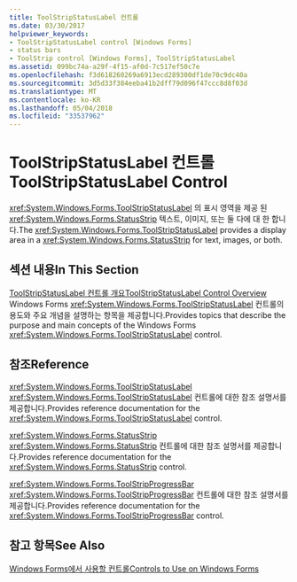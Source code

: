 ```yaml
---
title: ToolStripStatusLabel 컨트롤
ms.date: 03/30/2017
helpviewer_keywords:
- ToolStripStatusLabel control [Windows Forms]
- status bars
- ToolStrip control [Windows Forms], ToolStripStatusLabel
ms.assetid: 099bc74a-a29f-4f15-af0d-7c517ef50c7e
ms.openlocfilehash: f3d618260269a6913ecd289300df1de70c9dc40a
ms.sourcegitcommit: 3d5d33f384eeba41b2dff79d096f47ccc8d8f03d
ms.translationtype: MT
ms.contentlocale: ko-KR
ms.lasthandoff: 05/04/2018
ms.locfileid: "33537962"
---
```

# <a name="toolstripstatuslabel-control"></a><span data-ttu-id="5280d-102">ToolStripStatusLabel 컨트롤</span><span class="sxs-lookup"><span data-stu-id="5280d-102">ToolStripStatusLabel Control</span></span>
<span data-ttu-id="5280d-103"><xref:System.Windows.Forms.ToolStripStatusLabel> 의 표시 영역을 제공 된 <xref:System.Windows.Forms.StatusStrip> 텍스트, 이미지, 또는 둘 다에 대 한 합니다.</span><span class="sxs-lookup"><span data-stu-id="5280d-103">The <xref:System.Windows.Forms.ToolStripStatusLabel> provides a display area in a <xref:System.Windows.Forms.StatusStrip> for text, images, or both.</span></span>  
  
## <a name="in-this-section"></a><span data-ttu-id="5280d-104">섹션 내용</span><span class="sxs-lookup"><span data-stu-id="5280d-104">In This Section</span></span>  
 [<span data-ttu-id="5280d-105">ToolStripStatusLabel 컨트롤 개요</span><span class="sxs-lookup"><span data-stu-id="5280d-105">ToolStripStatusLabel Control Overview</span></span>](../../../../docs/framework/winforms/controls/toolstripstatuslabel-control-overview.md)  
 <span data-ttu-id="5280d-106">Windows Forms <xref:System.Windows.Forms.ToolStripStatusLabel> 컨트롤의 용도와 주요 개념을 설명하는 항목을 제공합니다.</span><span class="sxs-lookup"><span data-stu-id="5280d-106">Provides topics that describe the purpose and main concepts of the Windows Forms <xref:System.Windows.Forms.ToolStripStatusLabel> control.</span></span>  
  
## <a name="reference"></a><span data-ttu-id="5280d-107">참조</span><span class="sxs-lookup"><span data-stu-id="5280d-107">Reference</span></span>  
 <xref:System.Windows.Forms.ToolStripStatusLabel>  
 <span data-ttu-id="5280d-108"><xref:System.Windows.Forms.ToolStripStatusLabel> 컨트롤에 대한 참조 설명서를 제공합니다.</span><span class="sxs-lookup"><span data-stu-id="5280d-108">Provides reference documentation for the <xref:System.Windows.Forms.ToolStripStatusLabel> control.</span></span>  
  
 <xref:System.Windows.Forms.StatusStrip>  
 <span data-ttu-id="5280d-109"><xref:System.Windows.Forms.StatusStrip> 컨트롤에 대한 참조 설명서를 제공합니다.</span><span class="sxs-lookup"><span data-stu-id="5280d-109">Provides reference documentation for the <xref:System.Windows.Forms.StatusStrip> control.</span></span>  
  
 <xref:System.Windows.Forms.ToolStripProgressBar>  
 <span data-ttu-id="5280d-110"><xref:System.Windows.Forms.ToolStripProgressBar> 컨트롤에 대한 참조 설명서를 제공합니다.</span><span class="sxs-lookup"><span data-stu-id="5280d-110">Provides reference documentation for the <xref:System.Windows.Forms.ToolStripProgressBar> control.</span></span>  
  
## <a name="see-also"></a><span data-ttu-id="5280d-111">참고 항목</span><span class="sxs-lookup"><span data-stu-id="5280d-111">See Also</span></span>  
 [<span data-ttu-id="5280d-112">Windows Forms에서 사용할 컨트롤</span><span class="sxs-lookup"><span data-stu-id="5280d-112">Controls to Use on Windows Forms</span></span>](../../../../docs/framework/winforms/controls/controls-to-use-on-windows-forms.md)
